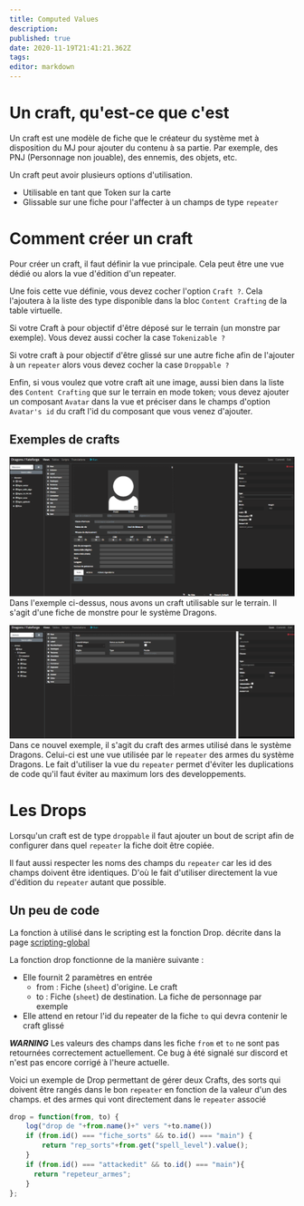 ```yaml
---
title: Computed Values
description: 
published: true
date: 2020-11-19T21:41:21.362Z
tags: 
editor: markdown
---
```


# Un craft, qu'est-ce que c'est

Un craft est une modèle de fiche que le créateur du système met à disposition du MJ pour ajouter du contenu à sa partie. Par exemple, des PNJ (Personnage non jouable), des ennemis, des objets, etc.

Un craft peut avoir plusieurs options d'utilisation. 
- Utilisable en tant que Token sur la carte
- Glissable sur une fiche pour l'affecter à un champs de type `repeater`

# Comment créer un craft

Pour créer un craft, il faut définir la vue principale. Cela peut être une vue dédié ou alors la vue d'édition d'un repeater.

Une fois cette vue définie, vous devez cocher l'option `Craft ?`. Cela l'ajoutera à la liste des type disponible dans la bloc `Content Crafting` de la table virtuelle.

Si votre Craft à pour objectif d'être déposé sur le terrain (un monstre par exemple). Vous devez aussi cocher la case `Tokenizable ?`

Si votre craft à pour objectif d'être glissé sur une autre fiche afin de l'ajouter à un `repeater` alors vous devez cocher la case `Droppable ?`

Enfin, si vous voulez que votre craft ait une image, aussi bien dans la liste des `Content Crafting` que sur le terrain en mode token; vous devez ajouter un composant `Avatar` dans la vue et préciser dans le champs d'option `Avatar's id` du craft l'id du composant que vous venez d'ajouter.

## Exemples de crafts

![craft_exemple_monster.png](/medias/french/craft_exemple_monster.png)
Dans l'exemple ci-dessus, nous avons un craft utilisable sur le terrain. Il s'agit d'une fiche de monstre pour le système Dragons.

![craft_exemple_weapon.png](/medias/french/craft_exemple_weapon.png)
Dans ce nouvel exemple, il s'agit du craft des armes utilisé dans le système Dragons. Celui-ci est une vue utilisée par le `repeater` des armes du système Dragons. Le fait d'utiliser la vue du `repeater` permet d'éviter les duplications de code qu'il faut éviter au maximum lors des developpements.

# Les Drops

Lorsqu'un craft est de type `droppable` il faut ajouter un bout de script afin de configurer dans quel `repeater` la fiche doit être copiée.

Il faut aussi respecter les noms des champs du `repeater` car les id des champs doivent être identiques. D'où le fait d'utiliser directement la vue d'édition du `repeater` autant que possible.

## Un peu de code

La fonction à utilisé dans le scripting est la fonction Drop. décrite dans la page [scripting-global](/fr/system-builder/scripting/global.md)

La fonction drop fonctionne de la manière suivante :
- Elle fournit 2 paramètres en entrée
  - from : Fiche (`sheet`) d'origine. Le craft
  - to : Fiche (`sheet`) de destination. La fiche de personnage par exemple
- Elle attend en retour l'id du repeater de la fiche `to` qui devra contenir le craft glissé

**_WARNING_** Les valeurs des champs dans les fiche `from` et `to` ne sont pas retournées correctement actuellement. Ce bug à été signalé sur discord et n'est pas encore corrigé à l'heure actuelle.

Voici un exemple de Drop permettant de gérer deux Crafts, des sorts qui doivent être rangés dans le bon `repeater` en fonction de la valeur d'un des champs. et des armes qui vont directement dans le `repeater` associé

```javascript
drop = function(from, to) {
    log("drop de "+from.name()+" vers "+to.name())
    if (from.id() === "fiche_sorts" && to.id() === "main") {
        return "rep_sorts"+from.get("spell_level").value();
    }
    if (from.id() === "attackedit" && to.id() === "main"){
      return "repeteur_armes";
    }
};
```
